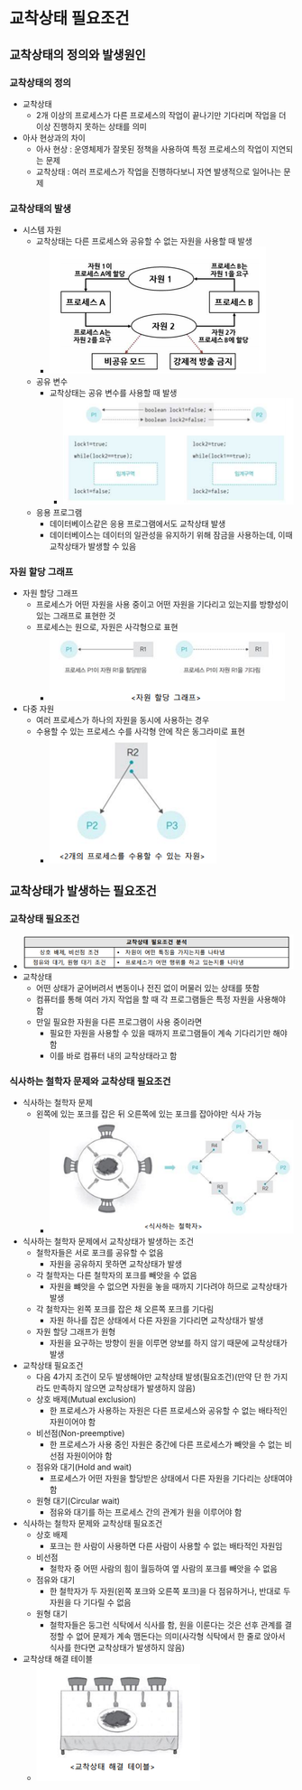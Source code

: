 # 교착상태 필요조건

## 교착상태의 정의와 발생원인

### 교착상태의 정의

- 교착상태
  - 2개 이상의 프로세스가 다른 프로세스의 작업이 끝나기만 기다리며 작업을 더 이상 진행하지 못하는 상태를 의미
- 아사 현상과의 차이
  - 아사 현상 : 운영체제가 잘못된 정책을 사용하여 특정 프로세스의 작업이 지연되는 문제
  - 교착상태 : 여러 프로세스가 작업을 진행하다보니 자연 발생적으로 일어나는 문제

### 교착상태의 발생

- 시스템 자원
  - 교착상태는 다른 프로세스와 공유할 수 없는 자원을 사용할 때 발생
    - ![alt text](image.png)
  - 공유 변수
    - 교착상태는 공유 변수를 사용할 때 발생
      - ![alt text](image-1.png)
  - 응용 프로그램
    - 데이터베이스같은 응용 프로그램에서도 교착상태 발생
    - 데이터베이스는 데이터의 일관성을 유지하기 위해 잠금을 사용하는데, 이때 교착상태가 발생할 수 있음

### 자원 할당 그래프

- 자원 할당 그래프
  - 프로세스가 어떤 자원을 사용 중이고 어떤 자원을 기다리고 있는지를 방향성이 있는 그래프로 표현한 것
  - 프로세스는 원으로, 자원은 사각형으로 표현
    - ![alt text](image-2.png)
- 다중 자원
  - 여러 프로세스가 하나의 자원을 동시에 사용하는 경우
  - 수용할 수 있는 프로세스 수를 사각형 안에 작은 동그라미로 표현
    - ![alt text](image-3.png)

## 교착상태가 발생하는 필요조건

### 교착상태 필요조건

- ![alt text](image-4.png)
- 교착상태
  - 어떤 상태가 굳어버려서 변동이나 전진 없이 머물러 있는 상태를 뜻함
  - 컴퓨터를 통해 여러 가지 작업을 할 때 각 프로그램들은 특정 자원을 사용해야 함
  - 만일 필요한 자원을 다른 프로그램이 사용 중이라면
    - 필요한 자원을 사용할 수 있을 때까지 프로그램들이 계속 기다리기만 해야함
    - 이를 바로 컴퓨터 내의 교착상태라고 함

### 식사하는 철학자 문제와 교착상태 필요조건

- 식사하는 철학자 문제
  - 왼쪽에 있는 포크를 잡은 뒤 오른쪽에 있는 포크를 잡아야만 식사 가능
    - ![alt text](image-5.png)
- 식사하는 철학자 문제에서 교착상태가 발생하는 조건
  - 철학자들은 서로 포크를 공유할 수 없음
    - 자원을 공유하지 못하면 교착상태가 발생
  - 각 철학자는 다른 철학자의 포크를 빼앗을 수 없음
    - 자원을 뺴앗을 수 없으면 자원을 놓을 때까지 기다려야 하므로 교착상태가 발생
  - 각 철학자는 왼쪽 포크를 잡은 채 오른쪽 포크를 기다림
    - 자원 하나를 잡은 상태에서 다른 자원을 기다리면 교착상태가 발생
  - 자원 할당 그래프가 원형
    - 자원을 요구하는 방향이 원을 이루면 양보를 하지 않기 때문에 교착상태가 발생
- 교착상태 필요조건
  - 다음 4가지 조건이 모두 발생해야만 교착상태 발생(필요조건)(만약 단 한 가지라도 만족하지 않으면 교착상태가 발생하지 않음)
  - 상호 배제(Mutual exclusion)
    - 한 프로세스가 사용하는 자원은 다른 프로세스와 공유할 수 없는 배타적인 자원이어야 함
  - 비선점(Non-preemptive)
    - 한 프로세스가 사용 중인 자원은 중간에 다른 프로세스가 빼앗을 수 없는 비선점 자원이어야 함
  - 점유와 대기(Hold and wait)
    - 프로세스가 어떤 자원을 할당받은 상태에서 다른 자원을 기다리는 상태여야 함
  - 원형 대기(Circular wait)
    - 점유와 대기를 하는 프로세스 간의 관계가 원을 이루어야 함
- 식사하는 철학자 문제와 교착상태 필요조건
  - 상호 배제
    - 포크는 한 사람이 사용하면 다른 사람이 사용할 수 없는 배타적인 자원임
  - 비선점
    - 철학자 중 어떤 사람의 힘이 월등하여 옆 사람의 포크를 빼앗을 수 없음
  - 점유와 대기
    - 한 철학자가 두 자원(왼쪽 포크와 오른쪽 포크)을 다 점유하거나, 반대로 두 자원을 다 기다릴 수 없음
  - 원형 대기
    - 철학자들은 둥그런 식탁에서 식사를 함, 원을 이룬다는 것은 선후 관계를 결정할 수 없어 문제가 계속 맴돈다는 의미(사각형 식탁에서 한 줄로 앉아서 식사를 한다면 교착상태가 발생하지 않음)
- 교착상태 해결 테이블
  - ![alt text](image-6.png)
